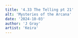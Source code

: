 ```yaml
---
title: '4.33 The Telling pt 21'
alt: 'Mysteries of the Arcana'
date: '2024-10-03'
author: 'J Gray'
artist: 'Keira'
---
```

